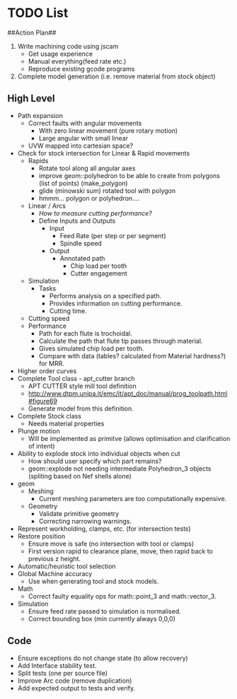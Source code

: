# TODO List #

##Action Plan##
 1. Write machining code using jscam
    * Get usage experience
    * Manual everything(feed rate etc.)
    * Reproduce existing gcode programs
 2. Complete model generation (i.e. remove material from stock object)

## High Level ##
 * Path expansion
    - Correct faults with angular movements
       - With zero linear movement (pure rotary motion)
       - Large angular with small linear
    - UVW mapped into cartesian space?
 * Check for stock intersection for Linear & Rapid movements
    - Rapids
       - Rotate tool along all angular axes
       - improve geom::polyhedron to be able to create from polygons (list of points) (make_polygon)
       - glide (minowski sum) rotated tool with polygon
       - hmmm... polygon or polyhedron....
    - Linear / Arcs
       - *How to measure cutting performance?*
       - Define Inputs and Outputs
          - Input
             - Feed Rate (per step or per segment)
             - Spindle speed
          - Output
             - Annotated path
                - Chip load per tooth
                - Cutter engagement
    - Simulation
       - Tasks
          - Performs analysis on a specified path.
          - Provides information on cutting performance.
          - Cutting time.
    - Cutting speed
    - Performance
       - Path for each flute is trochoidal.
       - Calculate the path that flute tip passes through material.
       - Gives simulated chip load per tooth.
       - Compare with data (tables? calculated from Material hardness?) for MRR.
 * Higher order curves
 * Complete Tool class - apt_cutter branch
    - APT CUTTER style mill tool definition
    - http://www.dtpm.unipa.it/emc/it/apt_doc/manual/prog_toolpath.html#figure69
    - Generate model from this definition.
 * Complete Stock class
    - Needs material properties
 * Plunge motion
    * Will be implemented as primitve (allows optimisation and clarification of intent)
 * Ability to explode stock into individual objects when cut
    - How should user specify which part remains?
    - geom::explode not needing intermediate Polyhedron_3 objects (spliting based on Nef shells alone)
 * geom
    - Meshing 
       - Current meshing parameters are too computationally expensive.
    - Geometry
       - Validate primitive geometry
       - Correcting narrowing warnings.
 * Represent workholding, clamps, etc. (for intersection tests)
 * Restore position
    - Ensure move is safe (no intersection with tool or clamps)
    - First version rapid to clearance plane, move, then rapid back to previous z height.
 * Automatic/heuristic tool selection
 * Global Machine accuracy
    - Use when generating tool and stock models.
 * Math
    - Correct faulty equality ops for math::point_3 and math::vector_3.
 * Simulation
    - Ensure feed rate passed to simulation is normalised.
    - Correct bounding box (min currently always 0,0,0)


## Code ##
 * Ensure exceptions do not change state (to allow recovery)
 * Add Interface stability test.
 * Split tests (one per source file)
 * Improve Arc code (remove duplication)
 * Add expected output to tests and verify.
